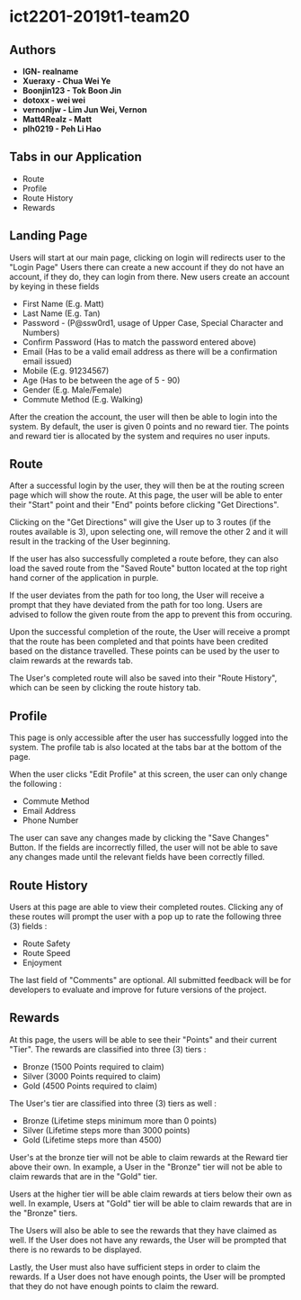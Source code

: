# ict2201-2019t1-team20

## Authors

* **IGN- realname**
* **Xueraxy - Chua Wei Ye**
* **Boonjin123 - Tok Boon Jin**
* **dotoxx - wei wei**
* **vernonljw - Lim Jun Wei, Vernon**
* **Matt4Realz - Matt**
* **plh0219 - Peh Li Hao**

## Tabs in our Application
- Route
- Profile
- Route History
- Rewards

## Landing Page
Users will start at our main page, clicking on login will redirects user to the "Login Page"
Users there can create a new account if they do not have an account, if they do, they can login from there.
New users create an account by keying in these fields
- First Name (E.g. Matt)
- Last Name (E.g. Tan)
- Password - (P@ssw0rd1, usage of Upper Case, Special Character and Numbers)
- Confirm Password (Has to match the password entered above)
- Email (Has to be a valid email address as there will be a confirmation email issued)
- Mobile (E.g. 91234567)
- Age (Has to be between the age of 5 - 90)
- Gender (E.g. Male/Female)
- Commute Method (E.g. Walking)

After the creation the account, the user will then be able to login into the system. By default, the user is given 0 points and no reward tier. The points and reward tier is allocated by the system and requires no user inputs.

## Route
After a successful login by the user, they will then be at the routing screen page which will show the route. At this page, the user will be able to enter their "Start" point and their "End" points before clicking "Get Directions". 

Clicking on the "Get Directions" will give the User up to 3 routes (if the routes available is 3), upon selecting one, will remove the other 2 and it will result in the tracking of the User beginning. 

If the user has also successfully completed a route before, they can also load the saved route from the "Saved Route" button located at the top right hand corner of the application in purple.

If the user deviates from the path for too long, the User will receive a prompt that they have deviated from the path for too long. Users are advised to follow the given route from the app to prevent this from occuring. 

Upon the successful completion of the route, the User will receive a prompt that the route has been completed and that points have been credited based on the distance travelled. These points can be used by the user to claim rewards at the rewards tab.

The User's completed route will also be saved into their "Route History", which can be seen by clicking the route history tab.

## Profile
This page is only accessible after the user has successfully logged into the system. The profile tab is also located at the tabs bar at the bottom of the page. 

When the user clicks "Edit Profile" at this screen, the user can only change the following : 
- Commute Method
- Email Address
- Phone Number

The user can save any changes made by clicking the "Save Changes" Button. If the fields are incorrectly filled, the user will not be able to save any changes made until the relevant fields have been correctly filled.

## Route History
Users at this page are able to view their completed routes. Clicking any of these routes will prompt the user with a pop up to rate the following three (3) fields : 
- Route Safety
- Route Speed
- Enjoyment

The last field of "Comments" are optional.
All submitted feedback will be for developers to evaluate and improve for future versions of the project.

## Rewards
At this page, the users will be able to see their "Points" and their current "Tier". The rewards are classified into three (3) tiers :
- Bronze (1500 Points required to claim)
- Silver (3000 Points required to claim)
- Gold (4500 Points required to claim)

The User's tier are classified into three (3) tiers as well :
- Bronze (Lifetime steps minimum more than 0 points)
- Silver (Lifetime steps more than 3000 points)
- Gold (Lifetime steps more than 4500)

User's at the bronze tier will not be able to claim rewards at the Reward tier above their own. In example, a User in the "Bronze" tier will not be able to claim rewards that are in the "Gold" tier. 

Users at the higher tier will be able claim rewards at tiers below their own as well. In example, Users at "Gold" tier will be able to claim rewards that are in the "Bronze" tiers.

The Users will also be able to see the rewards that they have claimed as well. If the User does not have any rewards, the User will be prompted that there is no rewards to be displayed.

Lastly, the User must also have sufficient steps in order to claim the rewards. If a User does not have enough points, the User will be prompted that they do not have enough points to claim the reward. 
